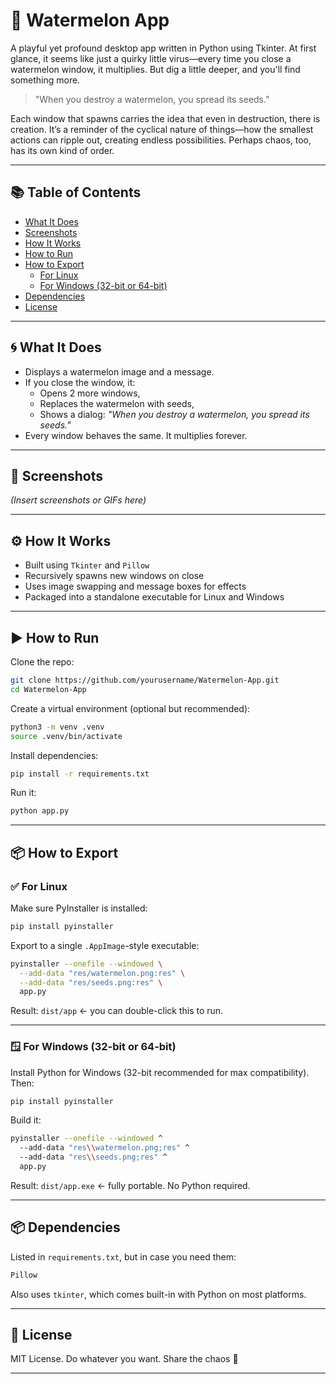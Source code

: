 # 🍉 Watermelon App

A playful yet profound desktop app written in Python using Tkinter. At first glance, it seems like just a quirky little virus—every time you close a watermelon window, it multiplies. But dig a little deeper, and you'll find something more.  

> "When you destroy a watermelon, you spread its seeds."

Each window that spawns carries the idea that even in destruction, there is creation. It’s a reminder of the cyclical nature of things—how the smallest actions can ripple out, creating endless possibilities. Perhaps chaos, too, has its own kind of order.  

---

## 📚 Table of Contents
- [What It Does](#what-it-does)
- [Screenshots](#screenshots)
- [How It Works](#how-it-works)
- [How to Run](#how-to-run)
- [How to Export](#how-to-export)
  - [For Linux](#for-linux)
  - [For Windows (32-bit or 64-bit)](#for-windows-32-bit-or-64-bit)
- [Dependencies](#dependencies)
- [License](#license)

---

## 🌀 What It Does

- Displays a watermelon image and a message.
- If you close the window, it:
  - Opens 2 more windows,
  - Replaces the watermelon with seeds,
  - Shows a dialog: _"When you destroy a watermelon, you spread its seeds."_
- Every window behaves the same. It multiplies forever.

---

## 📸 Screenshots

*(Insert screenshots or GIFs here)*

---

## ⚙️ How It Works

- Built using `Tkinter` and `Pillow`
- Recursively spawns new windows on close
- Uses image swapping and message boxes for effects
- Packaged into a standalone executable for Linux and Windows

---

## ▶️ How to Run

Clone the repo:

```bash
git clone https://github.com/yourusername/Watermelon-App.git
cd Watermelon-App
```

Create a virtual environment (optional but recommended):

```bash
python3 -m venv .venv
source .venv/bin/activate
```

Install dependencies:

```bash
pip install -r requirements.txt
```

Run it:

```bash
python app.py
```

---

## 📦 How to Export

### ✅ For Linux

Make sure PyInstaller is installed:

```bash
pip install pyinstaller
```

Export to a single `.AppImage`-style executable:

```bash
pyinstaller --onefile --windowed \
  --add-data "res/watermelon.png:res" \
  --add-data "res/seeds.png:res" \
  app.py
```

Result: `dist/app` ← you can double-click this to run.

---

### 🪟 For Windows (32-bit or 64-bit)

Install Python for Windows (32-bit recommended for max compatibility). Then:

```bash
pip install pyinstaller
```

Build it:

```bash
pyinstaller --onefile --windowed ^
  --add-data "res\\watermelon.png;res" ^
  --add-data "res\\seeds.png;res" ^
  app.py
```

Result: `dist/app.exe` ← fully portable. No Python required.

---

## 📦 Dependencies

Listed in `requirements.txt`, but in case you need them:

```txt
Pillow
```

Also uses `tkinter`, which comes built-in with Python on most platforms.

---

## 📝 License

MIT License. Do whatever you want. Share the chaos 🌱

---
